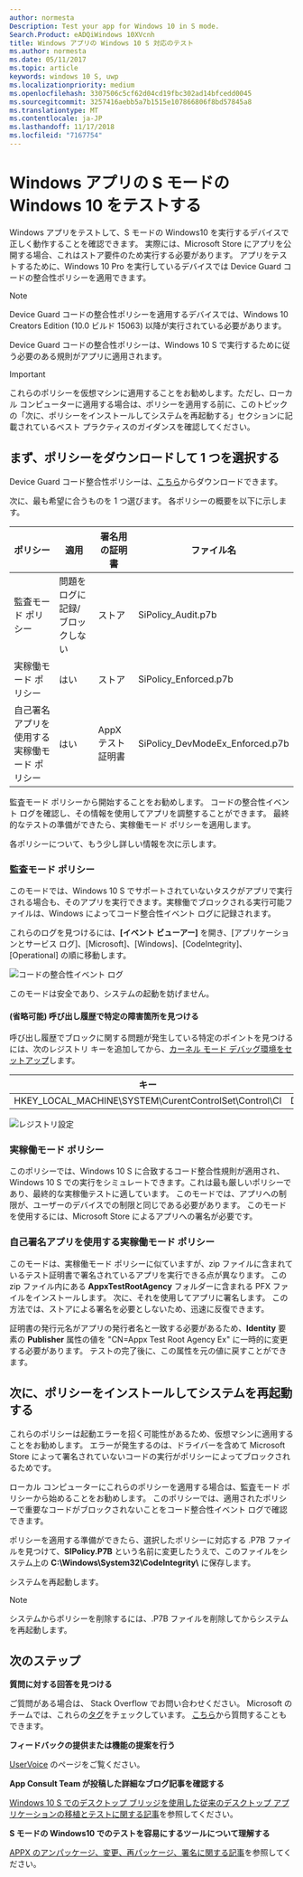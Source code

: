 ```yaml
---
author: normesta
Description: Test your app for Windows 10 in S mode.
Search.Product: eADQiWindows 10XVcnh
title: Windows アプリの Windows 10 S 対応のテスト
ms.author: normesta
ms.date: 05/11/2017
ms.topic: article
keywords: windows 10 S, uwp
ms.localizationpriority: medium
ms.openlocfilehash: 3307506c5cf62d04cd19fbc302ad14bfcedd0045
ms.sourcegitcommit: 3257416aebb5a7b1515e107866806f8bd57845a8
ms.translationtype: MT
ms.contentlocale: ja-JP
ms.lasthandoff: 11/17/2018
ms.locfileid: "7167754"
---
```

# <a name="test-your-windows-app-for-windows-10-in-s-mode"></a>Windows アプリの S モードの Windows 10 をテストする

Windows アプリをテストして、S モードの Windows10 を実行するデバイスで正しく動作することを確認できます。 実際には、Microsoft Store にアプリを公開する場合、これはストア要件のため実行する必要があります。 アプリをテストするために、Windows 10 Pro を実行しているデバイスでは Device Guard コードの整合性ポリシーを適用できます。

> [!NOTE]
> Device Guard コードの整合性ポリシーを適用するデバイスでは、Windows 10 Creators Edition (10.0 ビルド 15063) 以降が実行されている必要があります。

Device Guard コードの整合性ポリシーは、Windows 10 S で実行するために従う必要のある規則がアプリに適用されます。

> [!IMPORTANT]
>これらのポリシーを仮想マシンに適用することをお勧めします。ただし、ローカル コンピューターに適用する場合は、ポリシーを適用する前に、このトピックの「次に、ポリシーをインストールしてシステムを再起動する」セクションに記載されているベスト プラクティスのガイダンスを確認してください。

<a id="choose-policy" />

## <a name="first-download-the-policies-and-then-choose-one"></a>まず、ポリシーをダウンロードして 1 つを選択する

Device Guard コード整合性ポリシーは、[こちら](https://go.microsoft.com/fwlink/?linkid=849018)からダウンロードできます。

次に、最も希望に合うものを 1 つ選びます。 各ポリシーの概要を以下に示します。

|ポリシー |適用 |署名用の証明書 |ファイル名 |
|--|--|--|--|
|監査モード ポリシー |問題をログに記録/ブロックしない |ストア |SiPolicy_Audit.p7b |
|実稼働モード ポリシー |はい |ストア |SiPolicy_Enforced.p7b |
|自己署名アプリを使用する実稼働モード ポリシー |はい |AppX テスト証明書  |SiPolicy_DevModeEx_Enforced.p7b |

監査モード ポリシーから開始することをお勧めします。 コードの整合性イベント ログを確認し、その情報を使用してアプリを調整することができます。 最終的なテストの準備ができたら、実稼働モード ポリシーを適用します。

各ポリシーについて、もう少し詳しい情報を次に示します。

### <a name="audit-mode-policy"></a>監査モード ポリシー
このモードでは、Windows 10 S でサポートされていないタスクがアプリで実行される場合も、そのアプリを実行できます。実稼働でブロックされる実行可能ファイルは、Windows によってコード整合性イベント ログに記録されます。

これらのログを見つけるには、**[イベント ビューアー]** を開き、[アプリケーションとサービス ログ]、[Microsoft]、[Windows]、[CodeIntegrity]、[Operational] の順に移動します。

![コードの整合性イベント ログ](images/desktop-to-uwp/code-integrity-logs.png)

このモードは安全であり、システムの起動を妨げません。

#### <a name="optional-find-specific-failure-points-in-the-call-stack"></a>(省略可能) 呼び出し履歴で特定の障害箇所を見つける
呼び出し履歴でブロックに関する問題が発生している特定のポイントを見つけるには、次のレジストリ キーを追加してから、[カーネル モード デバッグ環境をセットアップ](https://docs.microsoft.com/windows-hardware/drivers/debugger/getting-started-with-windbg--kernel-mode-#span-idsetupakernel-modedebuggingspanspan-idsetupakernel-modedebuggingspanspan-idsetupakernel-modedebuggingspanset-up-a-kernel-mode-debugging)します。

|キー|名前|型|値|
|--|---|--|--|
|HKEY_LOCAL_MACHINE\SYSTEM\CurentControlSet\Control\CI| DebugFlags |REG_DWORD | 1 |


![レジストリ設定](images/desktop-to-uwp/ci-debug-setting.png)

### <a name="production-mode-policy"></a>実稼働モード ポリシー
このポリシーでは、Windows 10 S に合致するコード整合性規則が適用され、Windows 10 S での実行をシミュレートできます。これは最も厳しいポリシーであり、最終的な実稼働テストに適しています。 このモードでは、アプリへの制限が、ユーザーのデバイスでの制限と同じである必要があります。 このモードを使用するには、Microsoft Store によるアプリへの署名が必要です。

### <a name="production-mode-policy-with-self-signed-apps"></a>自己署名アプリを使用する実稼働モード ポリシー
このモードは、実稼働モード ポリシーに似ていますが、zip ファイルに含まれているテスト証明書で署名されているアプリを実行できる点が異なります。 この zip ファイル内にある **AppxTestRootAgency** フォルダーに含まれる PFX ファイルをインストールします。 次に、それを使用してアプリに署名します。 この方法では、ストアによる署名を必要としないため、迅速に反復できます。

証明書の発行元名がアプリの発行者名と一致する必要があるため、**Identity** 要素の **Publisher** 属性の値を "CN=Appx Test Root Agency Ex" に一時的に変更する必要があります。 テストの完了後に、この属性を元の値に戻すことができます。

## <a name="next-install-the-policy-and-restart-your-system"></a>次に、ポリシーをインストールしてシステムを再起動する

これらのポリシーは起動エラーを招く可能性があるため、仮想マシンに適用することをお勧めします。 エラーが発生するのは、ドライバーを含めて Microsoft Store によって署名されていないコードの実行がポリシーによってブロックされるためです。

ローカル コンピューターにこれらのポリシーを適用する場合は、監査モード ポリシーから始めることをお勧めします。 このポリシーでは、適用されたポリシーで重要なコードがブロックされないことをコード整合性イベント ログで確認できます。

ポリシーを適用する準備ができたら、選択したポリシーに対応する .P7B ファイルを見つけて、**SIPolicy.P7B** という名前に変更したうえで、このファイルをシステム上の **C:\Windows\System32\CodeIntegrity\\** に保存します。

システムを再起動します。

>[!NOTE]
>システムからポリシーを削除するには、.P7B ファイルを削除してからシステムを再起動します。

## <a name="next-steps"></a>次のステップ

**質問に対する回答を見つける**

ご質問がある場合は、 Stack Overflow でお問い合わせください。 Microsoft のチームでは、これらの[タグ](http://stackoverflow.com/questions/tagged/project-centennial+or+desktop-bridge)をチェックしています。 [こちら](https://social.msdn.microsoft.com/Forums/en-US/home?filter=alltypes&sort=relevancedesc&searchTerm=%5BDesktop%20Converter%5D)から質問することもできます。

**フィードバックの提供または機能の提案を行う**

[UserVoice](https://wpdev.uservoice.com/forums/110705-universal-windows-platform/category/161895-desktop-bridge-centennial) のページをご覧ください。

**App Consult Team が投稿した詳細なブログ記事を確認する**

[Windows 10 S でのデスクトップ ブリッジを使用した従来のデスクトップ アプリケーションの移植とテストに関する記事](https://blogs.msdn.microsoft.com/appconsult/2017/06/15/porting-and-testing-your-classic-desktop-applications-on-windows-10-s-with-the-desktop-bridge/)を参照してください。

**S モードの Windows10 でのテストを容易にするツールについて理解する**

[APPX のアンパッケージ、変更、再パッケージ、署名に関する記事](https://blogs.msdn.microsoft.com/appconsult/2017/08/07/unpack-modify-repack-sign-appx/)を参照してください。
